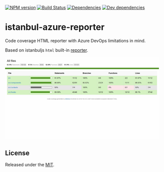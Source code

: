 [![NPM version](https://img.shields.io/npm/v/istanbul-azure-reporter.svg?logo=npm)](https://www.npmjs.com/package/@reactway/dropdown)
[![Build Status](https://img.shields.io/azure-devops/build/reactway/reactway/2/master.svg?logo=azuredevops)](https://dev.azure.com/reactway/ReactWay/_build?definitionId=2)
[![Dependencies](https://img.shields.io/david/reactway/istanbul-azure-reporter.svg)](https://dev.azure.com/reactway/ReactWay/_build?definitionId=2)
[![Dev dependencies](https://img.shields.io/david/dev/reactway/istanbul-azure-reporter.svg)](https://dev.azure.com/reactway/ReactWay/_build?definitionId=2)

# istanbul-azure-reporter

Code coverage HTML reporter with Azure DevOps limitations in mind. 

Based on istanbuljs `html` built-in [reporter](https://github.com/istanbuljs/istanbuljs/tree/master/packages/istanbul-reports/lib/html).

![Screenshot](assets/reporter.jpg)

## License

Released under the [MIT](LICENSE).

